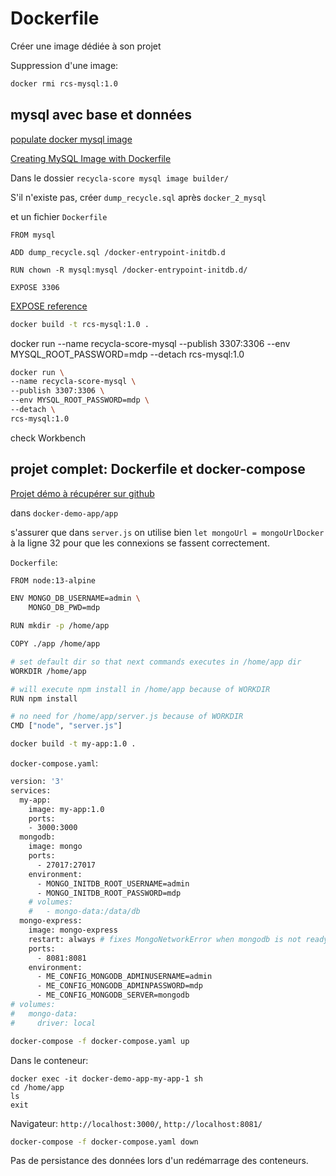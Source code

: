 # Dockerfile 

Créer une image dédiée à son projet

Suppression d'une image:

```sh
docker rmi rcs-mysql:1.0
```

## mysql avec base et données

[populate docker mysql image](https://forums.docker.com/t/how-best-to-populate-a-mysql-database/66778)

[Creating MySQL Image with Dockerfile](https://jojozhuang.github.io/architecture/creating-mysql-image-with-docker-file/)

Dans le dossier `recycla-score mysql image builder/`

S'il n'existe pas, créer `dump_recycle.sql` après `docker_2_mysql`

et un fichier `Dockerfile`

```
FROM mysql

ADD dump_recycle.sql /docker-entrypoint-initdb.d

RUN chown -R mysql:mysql /docker-entrypoint-initdb.d/

EXPOSE 3306
```

[EXPOSE reference](https://docs.docker.com/engine/reference/builder/#expose)


```sh
docker build -t rcs-mysql:1.0 .
```

docker run --name recycla-score-mysql --publish 3307:3306 --env MYSQL_ROOT_PASSWORD=mdp --detach rcs-mysql:1.0

```sh
docker run \
--name recycla-score-mysql \
--publish 3307:3306 \
--env MYSQL_ROOT_PASSWORD=mdp \
--detach \
rcs-mysql:1.0
```

check Workbench

## projet complet: Dockerfile et docker-compose

[Projet démo à récupérer sur github](https://gitlab.com/nanuchi/techworld-js-docker-demo-app)

dans `docker-demo-app/app`

s'assurer que dans `server.js` on utilise bien `let mongoUrl = mongoUrlDocker` à la ligne 32 pour que les connexions se fassent correctement.

`Dockerfile`:

```sh
FROM node:13-alpine

ENV MONGO_DB_USERNAME=admin \
    MONGO_DB_PWD=mdp

RUN mkdir -p /home/app

COPY ./app /home/app

# set default dir so that next commands executes in /home/app dir
WORKDIR /home/app

# will execute npm install in /home/app because of WORKDIR
RUN npm install

# no need for /home/app/server.js because of WORKDIR
CMD ["node", "server.js"]
```


```sh
docker build -t my-app:1.0 .
```

`docker-compose.yaml`:

```sh
version: '3'
services:
  my-app:
    image: my-app:1.0
    ports:
    - 3000:3000
  mongodb:
    image: mongo
    ports:
      - 27017:27017
    environment:
      - MONGO_INITDB_ROOT_USERNAME=admin
      - MONGO_INITDB_ROOT_PASSWORD=mdp
    # volumes:
    #   - mongo-data:/data/db
  mongo-express:
    image: mongo-express
    restart: always # fixes MongoNetworkError when mongodb is not ready when mongo-express starts
    ports:
      - 8081:8081
    environment:
      - ME_CONFIG_MONGODB_ADMINUSERNAME=admin
      - ME_CONFIG_MONGODB_ADMINPASSWORD=mdp
      - ME_CONFIG_MONGODB_SERVER=mongodb
# volumes:
#   mongo-data:
#     driver: local

```


```sh
docker-compose -f docker-compose.yaml up
```
Dans le conteneur: 
```
docker exec -it docker-demo-app-my-app-1 sh
cd /home/app
ls
exit
```

Navigateur: `http://localhost:3000/`, `http://localhost:8081/`


```sh
docker-compose -f docker-compose.yaml down
```


Pas de persistance des données lors d'un redémarrage des conteneurs.





